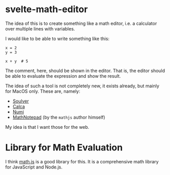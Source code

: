 # svelte-math-editor

The idea of this is to create something like a math editor, i.e. a calculator over multiple lines with variables.

I would like to be able to write something like this:

```
x = 2
y = 3

x + y  # 5
```

The comment, here, should be shown in the editor. That is, the editor should be able to evaluate the expression
and show the result.

The idea of such a tool is not completely new, it exists already, but mainly for MacOS only. These are, namely:
- [Soulver](https://soulver.app)
- [Calca](https://calca.io/)
- [Numi](https://numi.app/)
- [MathNotepad](https://mathnotepad.com/#) (by the `mathjs` author himself)

My idea is that I want those for the web.

# Library for Math Evaluation

I think [math.js](https://mathjs.org/) is a good library for this. It is a comprehensive math library for JavaScript
and Node.js.
